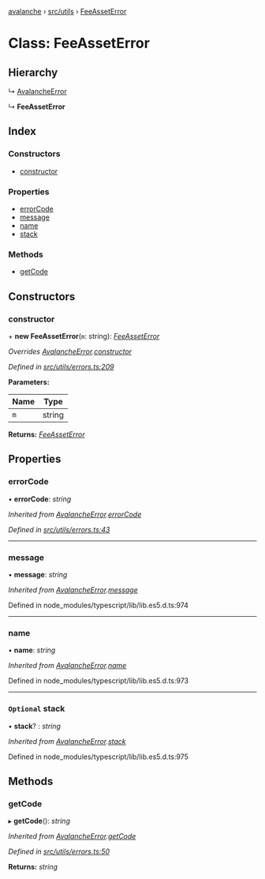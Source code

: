 [avalanche](../README.md) › [src/utils](../modules/src_utils.md) › [FeeAssetError](src_utils.feeasseterror.md)

# Class: FeeAssetError

## Hierarchy

  ↳ [AvalancheError](src_utils.avalancheerror.md)

  ↳ **FeeAssetError**

## Index

### Constructors

* [constructor](src_utils.feeasseterror.md#constructor)

### Properties

* [errorCode](src_utils.feeasseterror.md#errorcode)
* [message](src_utils.feeasseterror.md#message)
* [name](src_utils.feeasseterror.md#name)
* [stack](src_utils.feeasseterror.md#optional-stack)

### Methods

* [getCode](src_utils.feeasseterror.md#getcode)

## Constructors

###  constructor

\+ **new FeeAssetError**(`m`: string): *[FeeAssetError](src_utils.feeasseterror.md)*

*Overrides [AvalancheError](src_utils.avalancheerror.md).[constructor](src_utils.avalancheerror.md#constructor)*

*Defined in [src/utils/errors.ts:209](https://github.com/ava-labs/avalanchejs/blob/cfff19f/src/utils/errors.ts#L209)*

**Parameters:**

Name | Type |
------ | ------ |
`m` | string |

**Returns:** *[FeeAssetError](src_utils.feeasseterror.md)*

## Properties

###  errorCode

• **errorCode**: *string*

*Inherited from [AvalancheError](src_utils.avalancheerror.md).[errorCode](src_utils.avalancheerror.md#errorcode)*

*Defined in [src/utils/errors.ts:43](https://github.com/ava-labs/avalanchejs/blob/cfff19f/src/utils/errors.ts#L43)*

___

###  message

• **message**: *string*

*Inherited from [AvalancheError](src_utils.avalancheerror.md).[message](src_utils.avalancheerror.md#message)*

Defined in node_modules/typescript/lib/lib.es5.d.ts:974

___

###  name

• **name**: *string*

*Inherited from [AvalancheError](src_utils.avalancheerror.md).[name](src_utils.avalancheerror.md#name)*

Defined in node_modules/typescript/lib/lib.es5.d.ts:973

___

### `Optional` stack

• **stack**? : *string*

*Inherited from [AvalancheError](src_utils.avalancheerror.md).[stack](src_utils.avalancheerror.md#optional-stack)*

Defined in node_modules/typescript/lib/lib.es5.d.ts:975

## Methods

###  getCode

▸ **getCode**(): *string*

*Inherited from [AvalancheError](src_utils.avalancheerror.md).[getCode](src_utils.avalancheerror.md#getcode)*

*Defined in [src/utils/errors.ts:50](https://github.com/ava-labs/avalanchejs/blob/cfff19f/src/utils/errors.ts#L50)*

**Returns:** *string*
